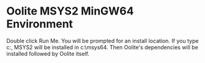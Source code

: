 # Oolite MSYS2 MinGW64 Environment

Double click Run Me. You will be prompted for an install location. If you type c:, MSYS2 will be installed in c:\msys64. Then Oolite's dependencies will be installed followed by Oolite itself.